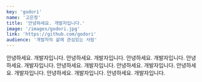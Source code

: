 ```yaml
---
key: 'godori'
name: '고은정'
title: '안녕하세요. 개발자입니다.'
image: '/images/godori.jpg'
link: 'https://github.com/godori'
audience: '개발자의 삶에 관심있는 사람'
---
```


안녕하세요. 개발자입니다. 안녕하세요. 개발자입니다. 안녕하세요. 개발자입니다. 안녕하세요. 개발자입니다. 안녕하세요. 개발자입니다. 안녕하세요. 개발자입니다. 안녕하세요. 개발자입니다. 안녕하세요. 개발자입니다. 안녕하세요. 개발자입니다.
